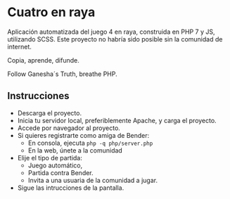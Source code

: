 # Cuatro en raya

Aplicación automatizada del juego 4 en raya, construida en PHP 7 y JS, utilizando SCSS. Este proyecto no habría sido posible sin la comunidad de internet.

Copia, aprende, difunde.

Follow Ganesha´s Truth, breathe PHP.

## Instrucciones

  - Descarga el proyecto.
  - Inicia tu servidor local, preferiblemente Apache, y carga el proyecto.
  - Accede por navegador al proyecto.
  - Si quieres registrarte como amiga de Bender:
    - En consola, ejecuta `php -q php/server.php`
    - En la web, únete a la comunidad
  - Elije el tipo de partida:
    - Juego automático,
    - Partida contra Bender.
    - Invita a una usuaria de la comunidad a jugar.
  - Sigue las intrucciones de la pantalla.
